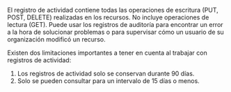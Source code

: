 El registro de actividad contiene todas las operaciones de escritura (PUT, POST, DELETE) realizadas en los recursos. No incluye operaciones de lectura (GET). Puede usar los registros de auditoría para encontrar un error a la hora de solucionar problemas o para supervisar cómo un usuario de su organización modificó un recurso.

Existen dos limitaciones importantes a tener en cuenta al trabajar con registros de actividad:

1. Los registros de actividad solo se conservan durante 90 días.
2. Solo se pueden consultar para un intervalo de 15 días o menos.

<!---HONumber=AcomDC_0824_2016-->